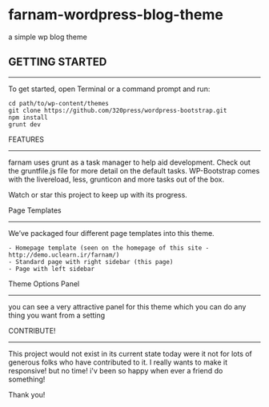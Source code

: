 # farnam-wordpress-blog-theme
 a simple wp blog theme
## GETTING STARTED
_______________

To get started, open Terminal or a command prompt and run:

	cd path/to/wp-content/themes
	git clone https://github.com/320press/wordpress-bootstrap.git
	npm install
	grunt dev

FEATURES
________


farnam uses grunt as a task manager to help aid development. Check out the gruntfile.js file for more detail on the default tasks. WP-Bootstrap comes with the livereload, less, grunticon and more tasks out of the box. 

Watch or star this project to keep up with its progress.

Page Templates
______________

We’ve packaged four different page templates into this theme.

    - Homepage template (seen on the homepage of this site - http://demo.uclearn.ir/farnam/)
    - Standard page with right sidebar (this page)
    - Page with left sidebar

Theme Options Panel
___________________

you can see a very attractive panel for this theme which you can do any thing you want from a setting 


CONTRIBUTE!
___________

This project would not exist in its current state today were it not for lots of generous folks who have contributed to it. 
I really wants to make it responsive! but no time! i'v been so happy when ever a friend do something!

Thank you! 



